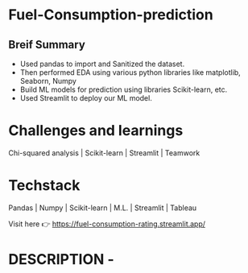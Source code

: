 # Fuel-Consumption-prediction
## Breif Summary
- Used pandas to import and Sanitized the dataset.
- Then performed EDA using various python libraries like matplotlib,
Seaborn, Numpy
- Build ML models for prediction using libraries Scikit-learn, etc.
- Used Streamlit to deploy our ML model.

# Challenges and learnings
Chi-squared analysis | Scikit-learn | Streamlit | Teamwork

# Techstack
Pandas | Numpy | Scikit-learn | M.L. | Streamlit | Tableau

Visit here 👉 https://fuel-consumption-rating.streamlit.app/

# DESCRIPTION -


